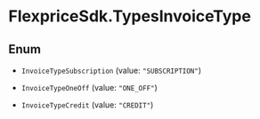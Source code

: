 # FlexpriceSdk.TypesInvoiceType

## Enum


* `InvoiceTypeSubscription` (value: `"SUBSCRIPTION"`)

* `InvoiceTypeOneOff` (value: `"ONE_OFF"`)

* `InvoiceTypeCredit` (value: `"CREDIT"`)



